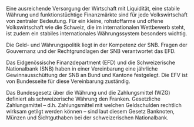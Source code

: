 <!--
                                Source URL: https://www.efv.admin.ch/efv/de/home/themen/waehrung_gewinnaussch_int/uebersicht.html
                                Page ID: 30
                                -->

                                
Eine ausreichende Versorgung der Wirtschaft mit Liquidität, eine stabile Währung und funktionstüchtige Finanzmärkte sind für jede Volkswirtschaft von zentraler Bedeutung. Für ein kleine, rohstoffarme und offene Volkswirtschaft wie die Schweiz, die im internationalen Wettbewerb steht, ist zudem ein stabiles internationales Währungssystem besonders wichtig.


Die Geld\- und Währungspolitik liegt in der Kompetenz der SNB. Fragen der Gouvernanz und der Rechtgrundlagen der SNB verantwortet das EFD.


Das Eidgenössische Finanzdepartment (EFD) und die Schweizerische Nationalbank (SNB) haben in einer Vereinbarung eine jährliche Gewinnausschüttung der SNB an Bund und Kantone festgelegt. Die EFV ist von Bundesseite für diese Vereinbarung zuständig.


Das Bundesgesetz über die Währung und die Zahlungsmittel (WZG) definiert als schweizerische Währung den Franken. Gesetzliche Zahlungsmittel – d.h. Zahlungsmittel mit welchen Geldschulden rechtlich wirksam getilgt werden können – sind laut diesem Gesetz Banknoten, Münzen und Sichtguthaben bei der schweizerischen Nationalbank.


